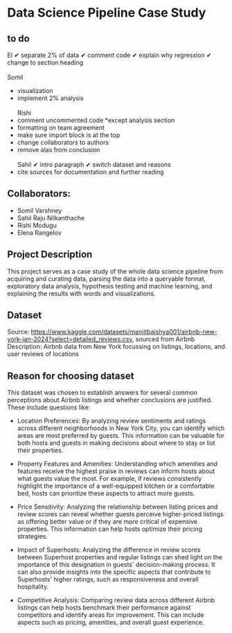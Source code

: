 # Data Science Pipeline Case Study

## to do
El
 ✔  separate 2% of data
 ✔  comment code
 ✔  explain why regression
 ✔  change to section heading\
   \
Somil
 - visualization
 - implement 2% analysis\
   \
Rishi
 - comment uncommented code *except analysis section
 - formatting on team agreement
 - make sure import block is at the top
 - change collaborators to authors
 - remove alas from conclusion\
   \
Sahil
 ✔ intro paragraph
 ✔ switch dataset and reasons
 - cite sources for documentation and further reading


## Collaborators:
- Somil Varshney
- Sahil Raju Nilkanthache
- Rishi Modugu
- Elena Rangelov

## Project Description
This project serves as a case study of the whole data science pipeline from acquiring and curating data, parsing the data into a queryable format, exploratory data analysis, hypothesis testing and machine learning, and explaining the results with words and visualizations.

## Dataset
Source: https://www.kaggle.com/datasets/manjitbaishya001/airbnb-new-york-jan-2024?select=detailed_reviews.csv, sourced from Airbnb
Description: Airbnb data from New York focussing on listings, locations, and user reviews of locations

## Reason for choosing dataset
This dataset was chosen to establish answers for several common perceptions about Airbnb listings and whether conclusions are justified. These include questions like:

- Location Preferences: By analyzing review sentiments and ratings across different neighborhoods in New York City, you can identify which areas are most preferred by guests. This information can be valuable for both hosts and guests in making decisions about where to stay or list their properties.

- Property Features and Amenities: Understanding which amenities and features receive the highest praise in reviews can inform hosts about what guests value the most. For example, if reviews consistently highlight the importance of a well-equipped kitchen or a comfortable bed, hosts can prioritize these aspects to attract more guests.

- Price Sensitivity: Analyzing the relationship between listing prices and review scores can reveal whether guests perceive higher-priced listings as offering better value or if they are more critical of expensive properties. This information can help hosts optimize their pricing strategies.

- Impact of Superhosts: Analyzing the difference in review scores between Superhost properties and regular listings can shed light on the importance of this designation in guests' decision-making process. It can also provide insights into the specific aspects that contribute to Superhosts' higher ratings, such as responsiveness and overall hospitality.

- Competitive Analysis: Comparing review data across different Airbnb listings can help hosts benchmark their performance against competitors and identify areas for improvement. This can include aspects such as pricing, amenities, and overall guest experience.
